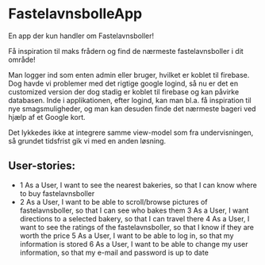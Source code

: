 # FastelavnsbolleApp
En app der kun handler om Fastelavnsboller! 

Få inspiration til maks frådern og find de nærmeste fastelavnsboller i dit område!

Man logger ind som enten admin eller bruger, hvilket er koblet til firebase. Dog havde vi problemer med det rigtige google logind, så nu er det en customized version der dog stadig er koblet til firebase og kan påvirke databasen. Inde i applikationen, efter logind, kan man bl.a. få inspiration til nye smagsmuligheder, og man kan desuden finde det nærmeste bageri ved hjælp af et Google kort. 

Det lykkedes ikke at integrere samme view-model som fra undervisningen, så grundet tidsfrist gik vi med en anden løsning.


## User-stories:
- 1	As a User, I want to see the nearest bakeries, so that I can know where to buy fastelavnsboller
- 2	As a User, I want to be able to scroll/browse pictures of fastelavnsboller, so that I can see who bakes them
3	As a User, I want directions to a selected bakery, so that I can travel there
4	As a User, I want to see the ratings of the fastelavnsboller, so that I know if they are worth the price
5	As a User, I want to be able to log in, so that my information is stored
6	As a User, I want to be able to change my user information, so that my e-mail and password is up to date

